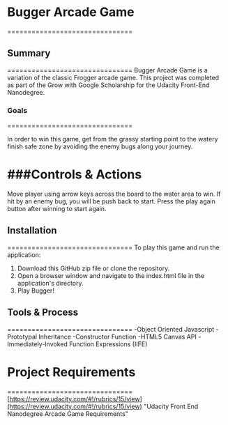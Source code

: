 # Bugger Arcade Game
===============================

## Summary
===============================
Bugger Arcade Game is a variation of the classic Frogger arcade game. This project was completed as part of the Grow with Google Scholarship for the Udacity Front-End Nanodegree.

### Goals
===============================

In order to win this game, get from the grassy starting point to the watery finish safe zone by avoiding the enemy bugs along your journey.

###Controls & Actions
===============================

Move player using arrow keys across the board to the water area to win.
If hit by an enemy bug, you will be push back to start.
Press the play again button after winning to start again.

## Installation
===============================
To play this game and run the application:

1. Download this GitHub zip file or clone the repository.
2. Open a browser window and navigate to the index.html file in the application's directory.
3. Play Bugger!

## Tools & Process
===============================
-Object Oriented Javascript
-Prototypal Inheritance
-Constructor Function
-HTML5 Canvas API
-Immediately-Invoked Function Expressions (IIFE)

# Project Requirements
===============================
[https://review.udacity.com/#!/rubrics/15/view](https://review.udacity.com/#!/rubrics/15/view) "Udacity Front End Nanodegree Arcade Game Requirements"

